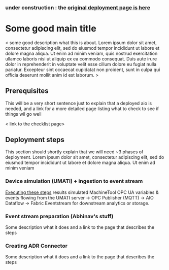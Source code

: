 ### **under construction** : the [original deployment page is here](doc/INSTALL_DF_SCRIPTS.md)

# Some good main title

< some good description what this is about. Lorem ipsum dolor sit amet, consectetur adipiscing elit, sed do eiusmod tempor incididunt ut labore et dolore magna aliqua. Ut enim ad minim veniam, quis nostrud exercitation ullamco laboris nisi ut aliquip ex ea commodo consequat. Duis aute irure dolor in reprehenderit in voluptate velit esse cillum dolore eu fugiat nulla pariatur. Excepteur sint occaecat cupidatat non proident, sunt in culpa qui officia deserunt mollit anim id est laborum. >

## Prerequisites

This will be a very short sentence just to explain that a deployed aio is needed, and a link for a more detailed page listing what to check to see if things wil go well

< link to the checklist page>

## Deployment steps

This section should shortly explain that we will need ~3 phases of deployment. Lorem ipsum dolor sit amet, consectetur adipiscing elit, sed do eiusmod tempor incididunt ut labore et dolore magna aliqua. Ut enim ad minim veniam

### Device simulation (UMATI) + ingestion to event stream

 [Executing these steps](doc/INSTALL_DF_SCRIPTS.md) results simulated MachineTool OPC UA variables & events flowing from the UMATI server → OPC Publisher (MQTT) → AIO Dataflow → Fabric Eventstream for downstream analytics or storage.

### Event stream preparation (Abhinav's stuff)

Some description what it does and a link to the page that describes the steps

### Creating ADR Connector

Some description what it does and a link to the page that describes the steps
